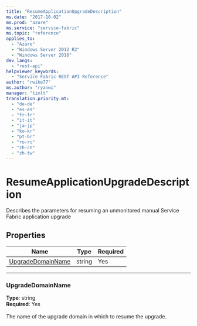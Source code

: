 ```yaml
---
title: "ResumeApplicationUpgradeDescription"
ms.date: "2017-10-02"
ms.prod: "azure"
ms.service: "service-fabric"
ms.topic: "reference"
applies_to: 
  - "Azure"
  - "Windows Server 2012 R2"
  - "Windows Server 2016"
dev_langs: 
  - "rest-api"
helpviewer_keywords: 
  - "Service Fabric REST API Reference"
author: "rwike77"
ms.author: "ryanwi"
manager: "timlt"
translation.priority.mt: 
  - "de-de"
  - "es-es"
  - "fr-fr"
  - "it-it"
  - "ja-jp"
  - "ko-kr"
  - "pt-br"
  - "ru-ru"
  - "zh-cn"
  - "zh-tw"
---
```

# ResumeApplicationUpgradeDescription

Describes the parameters for resuming an unmonitored manual Service Fabric application upgrade

## Properties
| Name | Type | Required |
| --- | --- | --- |
| [UpgradeDomainName](#upgradedomainname) | string | Yes |

____
### UpgradeDomainName
__Type__: string <br/>
__Required__: Yes<br/>
<br/>
The name of the upgrade domain in which to resume the upgrade.
